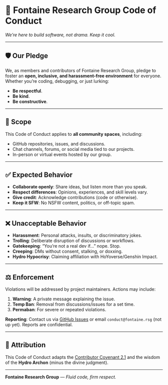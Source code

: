 # 🌊 Fontaine Research Group Code of Conduct  
*We’re here to build software, not drama. Keep it cool.*  

---

## 🛡️ Our Pledge  
We, as members and contributors of Fontaine Research Group, pledge to foster an **open, inclusive, and harassment-free environment** for everyone. Whether you’re coding, debugging, or just lurking:  
- **Be respectful**.  
- **Be kind**.  
- **Be constructive**.  

---

## 🚩 Scope  
This Code of Conduct applies to **all community spaces**, including:  
- GitHub repositories, issues, and discussions.  
- Chat channels, forums, or social media tied to our projects.  
- In-person or virtual events hosted by our group.  

---

## ✅ Expected Behavior  
- **Collaborate openly**: Share ideas, but listen more than you speak.  
- **Respect differences**: Opinions, experiences, and skill levels vary.  
- **Give credit**: Acknowledge contributions (code or otherwise).  
- **Keep it SFW**: No NSFW content, politics, or off-topic spam.  

---

## ❌ Unacceptable Behavior  
- **Harassment**: Personal attacks, insults, or discriminatory jokes.  
- **Trolling**: Deliberate disruption of discussions or workflows.  
- **Gatekeeping**: “You’re not a real dev if…” nope. Stop.  
- **Creeping**: DMs without consent, stalking, or doxxing.  
- **Hydro Hypocrisy**: Claiming affiliation with HoYoverse/Genshin Impact.  

---

## ⚖️ Enforcement  
Violations will be addressed by project maintainers. Actions may include:  
1. **Warning**: A private message explaining the issue.  
2. **Temp Ban**: Removal from discussions/issues for a set time.  
3. **Permaban**: For severe or repeated violations.  

**Reporting**: Contact us via [GitHub Issues](https://github.com/FontaineRSG/.github/issues) or email `conduct@fontaine.rsg` (not up yet). Reports are confidential.  

---

## 🌱 Attribution  
This Code of Conduct adapts the [Contributor Covenant 2.1](https://www.contributor-covenant.org/version/2/1/code_of_conduct/) and the wisdom of the **Hydro Archon** (minus the divine judgment).  

---

**Fontaine Research Group** — *Fluid code, firm respect.*  
